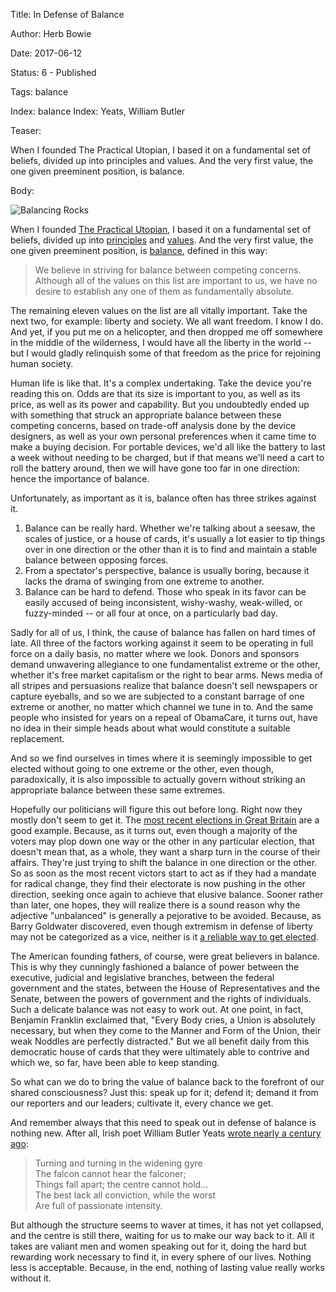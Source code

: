 Title: In Defense of Balance

Author: Herb Bowie

Date: 2017-06-12

Status: 6 - Published

Tags:   balance

Index: balance
Index: Yeats, William Butler

Teaser: 
 
When I founded The Practical Utopian, I based it on a fundamental set of beliefs, divided up into principles and values. And the very first value, the one given preeminent position, is balance. 

Body:

<p><img src="../../images/rockbalance.jpg" alt="Balancing Rocks" title="Balancing Rocks" /></p>

When I founded [The Practical Utopian][practopians], I based it on a fundamental set of beliefs, divided up into [principles][] and [values][]. And the very first value, the one given preeminent position, is [balance][], defined in this way:

> We believe in striving for balance between competing concerns. Although all of the values on this list are important to us, we have no desire to establish any one of them as fundamentally absolute.

The remaining eleven values on the list are all vitally important. Take the next two, for example: liberty and society. We all want freedom. I know I do. And yet, if you put me on a helicopter, and then dropped me off somewhere in the middle of the wilderness, I would have all the liberty in the world -- but I would gladly relinquish some of that freedom as the price for rejoining human society. 

Human life is like that. It's a complex undertaking. Take the device you're reading this on. Odds are that its size is important to you, as well as its price, as well as its power and capability. But you undoubtedly ended up with something that struck an appropriate balance between these competing concerns, based on trade-off analysis done by the device designers, as well as your own personal preferences when it came time to make a buying decision. For portable devices, we'd all like the battery to last a week without needing to be charged, but if that means we'll need a cart to roll the battery around, then we will have gone too far in one direction: hence the importance of balance.  

Unfortunately, as important as it is, balance often has three strikes against it. 

1. Balance can be really hard. Whether we're talking about a seesaw, the scales of justice, or a house of cards, it's usually a lot easier to tip things over in one direction or the other than it is to find and maintain a stable balance between opposing forces. 
2. From a spectator's perspective, balance is usually boring, because it lacks the drama of swinging from one extreme to another. 
3. Balance can be hard to defend. Those who speak in its favor can be easily accused of being inconsistent, wishy-washy, weak-willed, or fuzzy-minded -- or all four at once, on a particularly bad day.  

Sadly for all of us, I think, the cause of balance has fallen on hard times of late. All three of the factors working against it seem to be operating in full force on a daily basis, no matter where we look. Donors and sponsors demand unwavering allegiance to one fundamentalist extreme or the other, whether it's free market capitalism or the right to bear arms. News media of all stripes and persuasions realize that balance doesn't sell newspapers or capture eyeballs, and so we are subjected to a constant barrage of one extreme or another, no matter which channel we tune in to. And the same people who insisted for years on a repeal of ObamaCare, it turns out, have no idea in their simple heads about what would constitute a suitable replacement. 

And so we find ourselves in times where it is seemingly impossible to get elected without going to one extreme or the other, even though, paradoxically, it is also impossible to actually govern without striking an appropriate balance between these same extremes. 

Hopefully our politicians will figure this out before long. Right now they mostly don't seem to get it. The [most recent elections in Great Britain][british-elections] are a good example. Because, as it turns out, even though a majority of the voters may plop down one way or the other in any particular election, that doesn't mean that, as a whole, they want a sharp turn in the course of their affairs. They're just trying to shift the balance in one direction or the other. So as soon as the most recent victors start to act as if they had a mandate for radical change, they find their electorate is now pushing in the other direction, seeking once again to achieve that elusive balance. Sooner rather than later, one hopes, they will realize there is a sound reason why the adjective "unbalanced" is generally a pejorative to be avoided. Because, as Barry Goldwater discovered, even though extremism in defense of liberty may not be categorized as a vice, neither is it [a reliable way to get elected][goldwater]. 

The American founding fathers, of course, were great believers in balance. This is why they cunningly fashioned a balance of power between the executive, judicial and legislative branches, between the federal government and the states, between the House of Representatives and the Senate, between the powers of government and the rights of individuals. Such a delicate balance was not easy to work out. At one point, in fact, Benjamin Franklin exclaimed that, "Every Body cries, a Union is absolutely necessary, but when they come to the Manner and Form of the Union, their weak Noddles are perfectly distracted." But we all benefit daily from this democratic house of cards that they were ultimately able to contrive and which we, so far, have been able to keep standing. 

So what can we do to bring the value of balance back to the forefront of our shared consciousness? Just this: speak up for it; defend it; demand it from our reporters and our leaders; cultivate it, every chance we get. 

And remember always that this need to speak out in defense of balance is nothing new. After all, Irish poet William Butler Yeats [wrote nearly a century ago][yeats]: 

> Turning and turning in the widening gyre  
> The falcon cannot hear the falconer;  
> Things fall apart; the centre cannot hold...  
> The best lack all conviction, while the worst  
> Are full of passionate intensity. 

But although the structure seems to waver at times, it has not yet collapsed, and the centre is still there, waiting for us to make our way back to it. All it takes are valiant men and women speaking out for it, doing the hard but rewarding work necessary to find it, in every sphere of our lives. Nothing less is acceptable. Because, in the end, nothing of lasting value really works without it. 

[balance]:  ../../tags/balance.html
[british-elections]: https://www.nytimes.com/interactive/2017/06/08/world/europe/british-general-election-results-analysis.html
[goldwater]: https://en.wikipedia.org/wiki/Barry_Goldwater_presidential_campaign,_1964
[practopians]: ../../
[principles]: ../../core/principles.html
[values]: ../../core/values.html
[yeats]: https://www.poetryfoundation.org/poems-and-poets/poems/detail/43290
